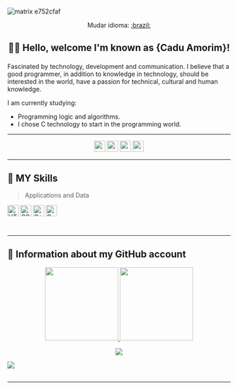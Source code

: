 #
![matrix e752cfaf](https://user-images.githubusercontent.com/86995782/142670003-04a3bfd4-4dcf-421a-854f-dcdb3931bddb.gif)

<div align="center">Mudar idioma: <a href="https://github.com/caduamorimm-dev/caduamorimm-dev/blob/main/README.md" target="_blank">:brazil:</a></div>

## <div align="center"> 🧑‍💻 Hello, welcome I'm known as <strong>{Cadu Amorim}!</strong><p></div>

Fascinated by technology, development and communication. I believe that a good programmer, in addition to knowledge in technology, should be interested in the world, have a passion for technical, cultural and human knowledge.

I am currently studying:

- Programming logic and algorithms.
- I chose C technology to start in the programming world.

<!--  I am the creator of the Audição Amiga project, a platform where the intention is to make YouTube videos available in subtitles for a better understanding of hearing impaired users. I do my best to bring a little more accessibility to the audiovisual world and consequently do the least, which is to give dignity and freedom to a disadvantaged group in the midst of technology. I am developing the system as I acquire new knowledge to implement, it is currently not available for use. -->

---

<div align="center">
<!-- Linkedin -->
  <a href="https://www.linkedin.com/in/carlos-eduardo-amorim-silva-34583b214/" target="_blank"><img height="25" src="https://img.shields.io/badge/-LinkedIn-%230A66C2?logo=LinkedIn&colorlogo=white" target="_blank" style="vertical-align:top margin:6px 4px"></a> 
<!-- instagram -->
  <a href="https://www.instagram.com/caduamorimm.dev/" target="_blank"><img height="25" src="https://img.shields.io/badge/-Instagram-%230A0A0A?logo=Instagram&colorlogo=white" target="_blank" style="vertical-align:top margin:6px 4px"></a>
<!-- gmail -->
  <a href = "mailto:amorimm.dev@gmail.com"><img height="25" src="https://img.shields.io/badge/-Gmail-%230A0A0A?logo=Gmail&colorlogo=white" target="_blank" style="vertical-align:top margin:6px 4px"></a>
<!-- dev.to -->
  <a href="https://dev.to/caduamorim" target="_blank"><img height="25" src="https://img.shields.io/badge/-Dev.to-%230A0A0A?logo=dev.to&colorlogo=white" target="_blank" style="vertical-align:top margin:6px 4px"></a>
</div>

---

## 🚀 MY Skills

> Applications and Data


<a><img height="25" src="https://img.shields.io/badge/-HTML-%23E34F26?logo=HTML5&logoColor=white" alt="HTML5" style="vertical-align:top margin:6px 4px"></a>
<a><img height="25" src="https://img.shields.io/badge/-CSS-%23379bd7?logo=css3&logoColor=whitee" alt="CSS" style="vertical-align:top margin:6px 4px"/>
<a><img height="25" src="https://img.shields.io/badge/C++-00599C?logo=Cplusplus&logoColor=white%22%20" alt="C++" style="vertical-align:top margin:6px 4px"/></a>
<a><img height="25" src="https://img.shields.io/badge/C-%23181717?logo=C&logoColor=white%22%20alt=%22" alt="C" style="vertical-align:top margin:6px 4px"/></a>
<!-- Futuras skills 
<a><img height="25" src="https://img.shields.io/badge/-MySQL-323332?logo=MySQL&colorlogo=white" alt="MySQL" style="vertical-align:top margin:6px 4px"/></a>
<a><img height="25" src="https://img.shields.io/badge/-C%23-7b3399?logo=C-Sharp&logoColor=white" alt="C#" style="vertical-align:top margin:6px 4px"/></a>
<a><img height="25" src="https://img.shields.io/badge/-Bootstrap-%237952B3?logo=Bootstrap&logoColor=white" alt="Bootstrap" style="vertical-align:top margin:6px 4px"/></a>
<a><img height="25" src="https://img.shields.io/badge/-React-%2361DAFB?logo=react&logoColor=white" alt="React" style="vertical-align:top margin:6px 4px"/></a>
<a><img height="25" src="https://img.shields.io/badge/-JavaScript-%23F7DF1E?logo=JavaScript&logoColor=white" alt="Javascript" style="vertical-align:top margin:6px 4px"/></a>


##

> DevOps

<a><img height="25" src="https://img.shields.io/badge/-GitHub-%23181717?logo=GitHub&colorlogo=white" alt="GitHub" style="vertical-align:top margin:6px 4px"/></a>
<a><img height="25" src="https://img.shields.io/badge/-Git-%23181717?logo=Git&colorlogo=white" alt="git" style="vertical-align:top margin:6px 4px"/></a>

#

> Development Tools

<a><img height="25" src="https://img.shields.io/badge/-Notion-%23181717?logo=Notion&colorlogo=white" alt="Notion" style="vertical-align:top margin:6px 4px"/></a>
<a><img height="25" src="https://img.shields.io/badge/-Figma-%23181717?logo=Figma&colorlogo=white" alt="Figma" style="vertical-align:top margin:6px 4px"/></a>
<a><img height="25" src="https://img.shields.io/badge/-Adobe%20XD-%23181717?logo=Adobe-XD&logocolor=white" alt="AdobeXD" style="vertical-align:top margin:6px 4px"/></a>
<a><img height="25" src="https://img.shields.io/badge/-Adobe%20Photoshop-%23181717?logo=Adobe-Photoshop&logocolor=white" alt="Ph" style="vertical-align:top margin:6px 4px"/></a>
<a><img height="25" src="https://img.shields.io/badge/-Visual%20Studio%20Code-%235C2D91?logo=Visual-Studio-Code&colorlogo=white" alt="VisualStudioCode" style="vertical-align:top margin:6px 4px"/></a>

<!-- Futuras skills 
<a><img height="25" src="https://img.shields.io/badge/-Azure%20DevOps-%230078D7?logo=Azure-DevOps&colorlogo=white" alt="Azure" style="vertical-align:top margin:6px 4px"/></a> 
<a><img height="25" src="https://img.shields.io/badge/-Trello-%230052CC?logo=Trello&colorlogo=white" alt="Trello" style="vertical-align:top margin:6px 4px"/></a> -->

#

---

## 📑 Information about my GitHub account


<div align="center"> 
  <a href="https://github.com/caduamorimm-dev">
  <img height="165" src="https://github-readme-stats.vercel.app/api?username=caduamorimm-dev&show_icons=true&theme=gotham&include_all_commits=true&count_private=true"/>
  <img height="165" src="https://github-readme-stats.vercel.app/api/top-langs/?username=caduamorimm-dev&layout=compact&langs_count=7&theme=gotham"/>
</div>
  
<div align="center">
<p><img alingn="center" src="https://profile-counter.glitch.me/caduamorimm-dev/count.svg" /></p>  
</div>
  
<div>
<a href="https://github.com/caduamorimm-dev/github-readme-activity-graph"><img src="https://activity-graph.herokuapp.com/graph?username=caduamorimm-dev&bg_color=0D1117&color=248e76&line=99d1cd&point=FFFFFF&hide_border=true"/> </a>
</div>
  
##

---


